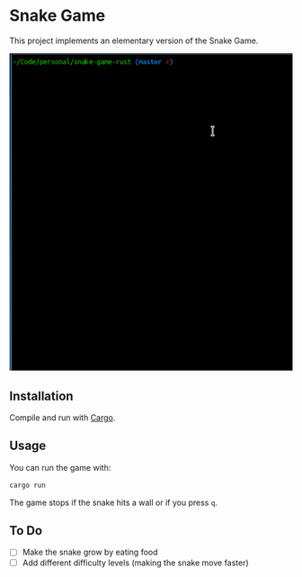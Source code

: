 # Snake Game 

This project implements an elementary version of the Snake Game.

![Playing the game](./play-min.gif)

## Installation

Compile and run with [Cargo](https://doc.rust-lang.org/cargo/).

## Usage

You can run the game with:

```bash
cargo run
```

The game stops if the snake hits a wall or if you press `q`.

## To Do

+ [ ] Make the snake grow by eating food
+ [ ] Add different difficulty levels (making the snake move faster)
